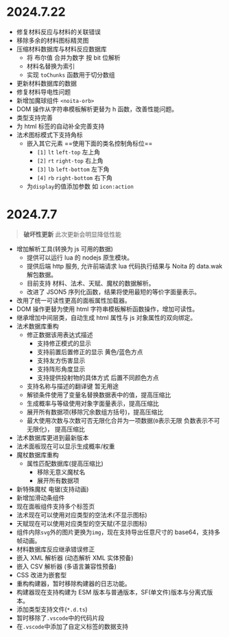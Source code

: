# 2024.7.22

-   修复材料反应与材料的关联错误
-   移除多余的材料图标精灵图
-   压缩材料数据库与材料反应数据库
    -   将 布尔值 合并为数字 按 bit 位解析
    -   材料名替换为索引
    -   实现 `toChunks` 函数用于切分数组
-   更新材料数据库的数据
-   修复材料导电性问题
-   新增加魔球组件 `<noita-orb>`
-   DOM 操作从字符串模板解析更替为 h 函数，改善性能问题。
-   类型支持完善
-   为 html 标签的自动补全完善支持
-   法术图标模式下支持角标
    -   嵌入其它元素 ==使用下面的类名控制角标位==
        -   `[1]` `lt` `left-top` 左上角
        -   `[2]` `rt` `right-top` 右上角
        -   `[3]` `lb` `left-bottom` 左下角
        -   `[4]` `rb` `right-bottom` 右下角
    -   为`display`的值添加参数 如 `icon:action`

# 2024.7.7

> **破坏性更新**
> 此次更新会明显降低性能

-   增加解析工具(转换为 js 可用的数据)
    -   提供可以运行 lua 的 nodejs 原生模块。
    -   提供后端 http 服务, 允许前端请求 lua 代码执行结果与 Noita 的 data.wak 解包数据。
    -   目前支持 材料、法术、天赋、魔杖的数据解析。
    -   改进了 JSON5 序列化函数，结果将使用最短的等价字面量表示。
-   改用了统一可读性更高的面板属性加载器。
-   DOM 操作更替为使用 html 字符串模板解析函数操作，增加可读性。
-   继承增加中间层类，自动生成 html 属性与 js 对象属性的双向绑定。
-   法术数据库重构
    -   修正数据该用表达式描述
        -   支持修正模式的显示
        -   支持前置后置修正的显示 黄色/蓝色方点
        -   支持友方伤害显示
        -   支持阵形角度显示
        -   支持提供投射物的具体方式 后置不同颜色方点
    -   支持名称与描述的翻译键 暂无用途
    -   解锁条件使用了变量名替换数据表中的值，提高压缩比
    -   生成概率与等级使用对象字面量表示，提高压缩比
    -   展开所有数据项(移除冗余数组方括号)，提高压缩比
    -   最大使用次数与次数可否无限化合并为一项数据(`0`表示无限 负数表示不可无限化)， 提高压缩比
-   法术数据库更进到最新版本
-   法术面板现在可以显示生成概率/权重
-   魔杖数据库重构
    -   属性匹配数据库(提高压缩比)
        -   移除无意义魔杖名
        -   展开所有数据项
-   新特殊魔杖 电锯(支持动画)
-   新增加滑动条组件
-   现在面板组件支持多个标签页
-   法术现在可以使用对应类型的空法术(不显示图标)
-   天赋现在可以使用对应类型的空天赋(不显示图标)
-   组件内除`svg`外的图片更换为`img`，现在支持导出任意尺寸的 base64，支持多帧动画。
-   材料数据库反应继承错误修正
-   嵌入 XML 解析器 (动态解析 XML 实体预备)
-   嵌入 CSV 解析器 (多语言兼容性预备)
-   CSS 改进为嵌套型
-   重构构建器，暂时移除构建器的日志功能。
-   构建器现在支持构建为 ESM 版本与普通版本，SF(单文件)版本与分离式版本。
-   添加类型支持文件(`*.d.ts`)
-   暂时移除了`.vscode`中的代码片段
-   在`.vscode`中添加了自定义标签的数据支持
